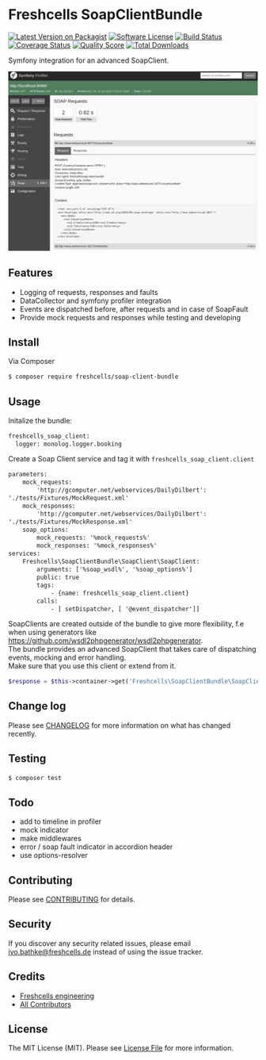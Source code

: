 # Freshcells SoapClientBundle

[![Latest Version on Packagist][ico-version]][link-packagist]
[![Software License][ico-license]](LICENSE.md)
[![Build Status][ico-travis]][link-travis]
[![Coverage Status][ico-scrutinizer]][link-scrutinizer]
[![Quality Score][ico-code-quality]][link-code-quality]
[![Total Downloads][ico-downloads]][link-downloads]

Symfony integration for an advanced SoapClient.

![Profiler](/freshcells_soap_client_bundle_profiler.png?raw=true "Profiler Soap Client Bundle")

## Features
- Logging of requests, responses and faults
- DataCollector and symfony profiler integration
- Events are dispatched before, after requests and in case of SoapFault
- Provide mock requests and responses while testing and developing

## Install

Via Composer

``` bash
$ composer require freshcells/soap-client-bundle
```

## Usage

Initalize the bundle:

    freshcells_soap_client:
      logger: monolog.logger.booking

Create a Soap Client service and tag it with `freshcells_soap_client.client` 

    parameters:
        mock_requests:
            'http://gcomputer.net/webservices/DailyDilbert': './tests/Fixtures/MockRequest.xml'
        mock_responses:
            'http://gcomputer.net/webservices/DailyDilbert': './tests/Fixtures/MockResponse.xml'
        soap_options:
            mock_requests: '%mock_requests%'
            mock_responses: '%mock_responses%'
    services:
        Freshcells\SoapClientBundle\SoapClient\SoapClient:
            arguments: ['%soap_wsdl%', '%soap_options%']
            public: true
            tags:
                - {name: freshcells_soap_client.client}
            calls:
                - [ setDispatcher, [ '@event_dispatcher']]


SoapClients are created outside of the bundle to give more flexibility, f.e when using generators like https://github.com/wsdl2phpgenerator/wsdl2phpgenerator.  
The bundle provides an advanced SoapClient that takes care of dispatching events, mocking and error handling.  
Make sure that you use this client or extend from it.


``` php
$response = $this->container->get('Freshcells\SoapClientBundle\SoapClient\SoapClient')->DailyDilbert();
```

## Change log

Please see [CHANGELOG](CHANGELOG.md) for more information on what has changed recently.

## Testing

``` bash
$ composer test
```

## Todo
- add to timeline in profiler
- mock indicator
- make middlewares
- error / soap fault indicator in accordion header
- use options-resolver

## Contributing

Please see [CONTRIBUTING](CONTRIBUTING.md) for details.

## Security

If you discover any security related issues, please email ivo.bathke@freshcells.de instead of using the issue tracker.

## Credits

- [Freshcells engineering][link-author]
- [All Contributors][link-contributors]

## License

The MIT License (MIT). Please see [License File](LICENSE.md) for more information.

[ico-version]: https://img.shields.io/packagist/v/freshcells/soap-client-bundle.svg?style=flat-square
[ico-license]: https://img.shields.io/badge/license-MIT-brightgreen.svg?style=flat-square
[ico-travis]: https://img.shields.io/travis/freshcells/soap-client-bundle/master.svg?style=flat-square
[ico-scrutinizer]: https://img.shields.io/scrutinizer/coverage/g/freshcells/soap-client-bundle.svg?style=flat-square
[ico-code-quality]: https://img.shields.io/scrutinizer/g/freshcells/soap-client-bundle.svg?style=flat-square
[ico-downloads]: https://img.shields.io/packagist/dt/freshcells/soap-client-bundle.svg?style=flat-square

[link-packagist]: https://packagist.org/packages/freshcells/soap-client-bundle
[link-travis]: https://travis-ci.org/freshcells/soap-client-bundle
[link-scrutinizer]: https://scrutinizer-ci.com/g/freshcells/soap-client-bundle/code-structure
[link-code-quality]: https://scrutinizer-ci.com/g/freshcells/soap-client-bundle
[link-downloads]: https://packagist.org/packages/freshcells/soap-client-bundle
[link-author]: https://github.com/freshcells
[link-contributors]: ../../contributors
